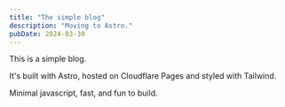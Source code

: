 ```yaml
---
title: "The simple blog"
description: "Moving to Astro."
pubDate: 2024-03-30
---
```


This is a simple blog.

It's built with Astro, hosted on Cloudflare Pages and styled with Tailwind.

Minimal javascript, fast, and fun to build.
